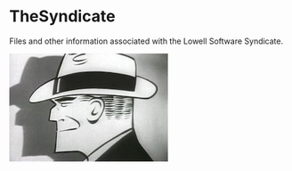 # TheSyndicate
Files and other information associated with the Lowell Software Syndicate.

![logo](https://github.com/LowellObservatory/TheSyndicate/blob/master/images/dicktracy.jpg "DickTracy")
